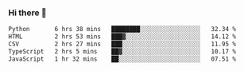 ### Hi there 👋

<!--START_SECTION:waka-->

```txt
Python       6 hrs 38 mins   ████████░░░░░░░░░░░░░░░░░   32.34 %
HTML         2 hrs 53 mins   ███▓░░░░░░░░░░░░░░░░░░░░░   14.12 %
CSV          2 hrs 27 mins   ███░░░░░░░░░░░░░░░░░░░░░░   11.95 %
TypeScript   2 hrs 5 mins    ██▓░░░░░░░░░░░░░░░░░░░░░░   10.17 %
JavaScript   1 hr 32 mins    ██░░░░░░░░░░░░░░░░░░░░░░░   07.51 %
```

<!--END_SECTION:waka-->


<!--
**AnkelMauCastillo/AnkelMauCastillo** is a ✨ _special_ ✨ repository because its `README.md` (this file) appears on your GitHub profile.

Here are some ideas to get you started:

- 🔭 I’m currently working on ...
- 🌱 I’m currently learning ...
- 👯 I’m looking to collaborate on ...
- 🤔 I’m looking for help with ...
- 💬 Ask me about ...
- 📫 How to reach me: ...
- 😄 Pronouns: ...
- ⚡ Fun fact: ...
-->
